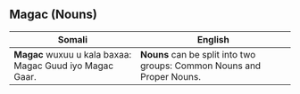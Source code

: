 ## Magac (Nouns)

| **Somali**                                                                                  | **English**                                                                                   |
|--------------------------------------------------------------------------------------------------|-----------------------------------------------------------------------------------------------|
| **Magac** wuxuu u kala baxaa: Magac Guud iyo Magac Gaar.                                            | **Nouns** can be split into two groups: Common Nouns and Proper Nouns.                           |
